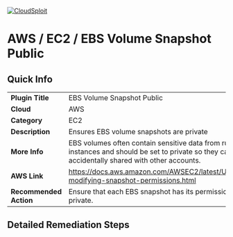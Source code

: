 [![CloudSploit](https://cloudsploit.com/img/logo-new-big-text-100.png "CloudSploit")](https://cloudsploit.com)

# AWS / EC2 / EBS Volume Snapshot Public

## Quick Info

| | |
|-|-|
| **Plugin Title** | EBS Volume Snapshot Public |
| **Cloud** | AWS |
| **Category** | EC2 |
| **Description** | Ensures EBS volume snapshots are private |
| **More Info** | EBS volumes often contain sensitive data from running EC2 instances and should be set to private so they cannot be accidentally shared with other accounts. |
| **AWS Link** | https://docs.aws.amazon.com/AWSEC2/latest/UserGuide/ebs-modifying-snapshot-permissions.html |
| **Recommended Action** | Ensure that each EBS snapshot has its permissions set to private. |

## Detailed Remediation Steps




